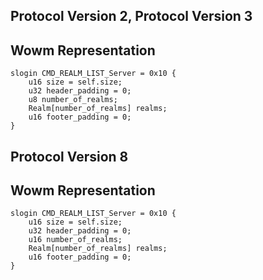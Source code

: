 ## Protocol Version 2, Protocol Version 3

## Wowm Representation
```rust,ignore
slogin CMD_REALM_LIST_Server = 0x10 {
    u16 size = self.size;    
    u32 header_padding = 0;    
    u8 number_of_realms;    
    Realm[number_of_realms] realms;    
    u16 footer_padding = 0;    
}

```
## Protocol Version 8

## Wowm Representation
```rust,ignore
slogin CMD_REALM_LIST_Server = 0x10 {
    u16 size = self.size;    
    u32 header_padding = 0;    
    u16 number_of_realms;    
    Realm[number_of_realms] realms;    
    u16 footer_padding = 0;    
}

```
